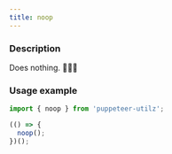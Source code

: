 ```yaml
---
title: noop
---
```


### Description

Does nothing. 🤷🏻‍♂️

### Usage example

```js
import { noop } from 'puppeteer-utilz';

(() => {
  noop();
})();
```
